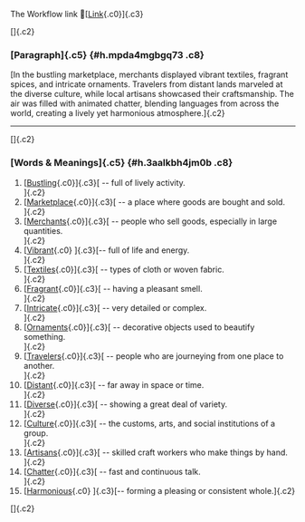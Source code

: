 The Workflow link
👏[[Link](https://www.google.com/url?q=http://www.google.com&sa=D&source=editors&ust=1755772998497625&usg=AOvVaw3hETRMrgoydRVqNtkr25iT){.c0}]{.c3}

[]{.c2}

### [Paragraph]{.c5} {#h.mpda4mgbgq73 .c8}

[In the bustling marketplace, merchants displayed vibrant textiles,
fragrant spices, and intricate ornaments. Travelers from distant lands
marveled at the diverse culture, while local artisans showcased their
craftsmanship. The air was filled with animated chatter, blending
languages from across the world, creating a lively yet harmonious
atmosphere.]{.c2}

------------------------------------------------------------------------

[]{.c2}

### [Words & Meanings]{.c5} {#h.3aalkbh4jm0b .c8}

1.  [[Bustling](https://www.google.com/url?q=http://www.google.com&sa=D&source=editors&ust=1755772998499164&usg=AOvVaw24aJ1VNeEfLJtT74kyb6_n){.c0}]{.c3}[ --
    full of lively activity.\
    ]{.c2}
2.  [[Marketplace](https://www.google.com/url?q=http://www.google.com&sa=D&source=editors&ust=1755772998499617&usg=AOvVaw3jb3uVvE7QmvOKSEOVvOWX){.c0}]{.c3}[ --
    a place where goods are bought and sold.\
    ]{.c2}
3.  [[Merchants](https://www.google.com/url?q=http://www.google.com&sa=D&source=editors&ust=1755772998500034&usg=AOvVaw0t6MFRZEPK238YVWPd7uSc){.c0}]{.c3}[ --
    people who sell goods, especially in large quantities.\
    ]{.c2}
4.  [[Vibrant](https://www.google.com/url?q=http://www.google.com&sa=D&source=editors&ust=1755772998500357&usg=AOvVaw1ZerMiwQ58m1ElZEwa-EfQ){.c0}
    ]{.c3}[-- full of life and energy.\
    ]{.c2}
5.  [[Textiles](https://www.google.com/url?q=http://www.google.com&sa=D&source=editors&ust=1755772998500673&usg=AOvVaw1tDiBsjTzRIDQDNfNyeLLN){.c0}]{.c3}[ --
    types of cloth or woven fabric.\
    ]{.c2}
6.  [[Fragrant](https://www.google.com/url?q=http://www.google.com&sa=D&source=editors&ust=1755772998500976&usg=AOvVaw0AolhRYQkfbo_MRly3YY_s){.c0}]{.c3}[ --
    having a pleasant smell.\
    ]{.c2}
7.  [[Intricate](https://www.google.com/url?q=http://www.google.com&sa=D&source=editors&ust=1755772998501257&usg=AOvVaw3JG1UqaW9GAsZzc5Kt-G1O){.c0}]{.c3}[ --
    very detailed or complex.\
    ]{.c2}
8.  [[Ornaments](https://www.google.com/url?q=http://www.google.com&sa=D&source=editors&ust=1755772998501506&usg=AOvVaw0UYfQcQHfbEchIhM_ywvt2){.c0}]{.c3}[ --
    decorative objects used to beautify something.\
    ]{.c2}
9.  [[Travelers](https://www.google.com/url?q=http://www.google.com&sa=D&source=editors&ust=1755772998501763&usg=AOvVaw1wAEWFwIV1t4OXFxfdBB3A){.c0}]{.c3}[ --
    people who are journeying from one place to another.\
    ]{.c2}
10. [[Distant](https://www.google.com/url?q=http://www.google.com&sa=D&source=editors&ust=1755772998502028&usg=AOvVaw2rhbOmZLPNATn__wMX4Uyo){.c0}]{.c3}[ --
    far away in space or time.\
    ]{.c2}
11. [[Diverse](https://www.google.com/url?q=http://www.google.com&sa=D&source=editors&ust=1755772998502265&usg=AOvVaw3fZp3buavnbhA7jcOY97K_){.c0}]{.c3}[ --
    showing a great deal of variety.\
    ]{.c2}
12. [[Culture](https://www.google.com/url?q=http://www.google.com&sa=D&source=editors&ust=1755772998502525&usg=AOvVaw12Ziiip5ixj9wfErh6YOLO){.c0}]{.c3}[ --
    the customs, arts, and social institutions of a group.\
    ]{.c2}
13. [[Artisans](https://www.google.com/url?q=http://www.google.com&sa=D&source=editors&ust=1755772998502871&usg=AOvVaw1aOEPhc5X6rK6GL5kNXM_5){.c0}]{.c3}[ --
    skilled craft workers who make things by hand.\
    ]{.c2}
14. [[Chatter](https://www.google.com/url?q=http://www.google.com&sa=D&source=editors&ust=1755772998503139&usg=AOvVaw2sgxt6bzbNe_76OHu7mQx-){.c0}]{.c3}[ --
    fast and continuous talk.\
    ]{.c2}
15. [[Harmonious](https://www.google.com/url?q=http://www.google.com&sa=D&source=editors&ust=1755772998503384&usg=AOvVaw2HjbU-kQC00I7B65KEdxDD){.c0}
    ]{.c3}[-- forming a pleasing or consistent whole.]{.c2}

[]{.c2}
